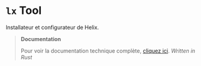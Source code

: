 # `lx` Tool

Installateur et configurateur de Helix.

> **Documentation**
>
> Pour voir la documentation technique complète, [cliquez ici](https://helix-medical.github.io/lx-tool).
> *Written in Rust*
